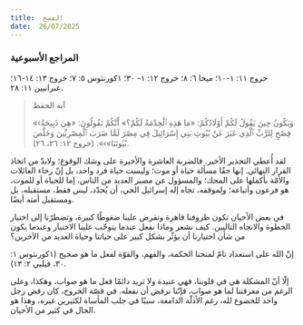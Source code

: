 ```yaml
---
title:  الفصح
date:  26/07/2025
---
```


### المراجع الأسبوعية
خروج ١١: ١-١٠؛ ميخا ٦: ٨؛  خروج ١٢: ١- ٣٠؛ ١كورنثوس ٥: ٧؛ خروج ١٣: ١٤-١٦؛ عبرانيين ١١: ٢٨.

> <p>آية الحفظ</p>
> «‹وَيَكُونُ حِينَ يَقُولُ لَكُمْ أَوْلَادُكُمْ: «مَا هَذِهِ ٱلْخِدْمَةُ لَكُمْ؟» أَنَّكُمْ تَقُولُونَ: «هِيَ ذَبِيحَةُ فِصْحٍ لِلرَّبِّ ٱلَّذِي عَبَرَ عَنْ بُيُوتِ بَنِي إِسْرَائِيلَ فِي مِصْرَ لَمَّا ضَرَبَ ٱلْمِصْرِيِّينَ وَخَلَّصَ بُيُوتَنَا»›». (خروج ١٢: ٢٦، ٢٦).

لقد أُعطي التحذير الأخير. فالضربة العاشرة والأخيرة على وشك الوقوع؛ ولابدّ من اتخاذ القرار النهائي. إنها حقًا مسألة حياة أو موت؛ وليست حياة فرد واحد، بل إنّ رخاء العائلات والأمّة بأكملها على المحك؛ والمسؤول عن مصير العديد من الناس، إما للحياة أو للموت، هو فرعون وأتباعه؛ ولِموقفه، تجاه إله إسرائيل الحي، أن يُحدّد، ليس فقط، مستقبله، بل ومستقبل أمته أيضًا.

في بعض الأحيان تكون ظروفنا قاهرة وتفرض علينا ضغوطًا كبيرة، وتضطرّنا إلى اختيار الخطوة والاتجاه التاليين. كيف نشعر وماذا نفعل عندما يتوجّب علينا الاختيار وعندما يكون من شأن اختيارنا أن يؤثّر بشكل كبير على حياتنا وحياة العديد من الآخرين؟

إنّ الله على استعداد تامّ لمنحنا الحكمة، والفهم، والقوّة لفعل ما هو صحيح (١كورنثوس ١: ٣٠، فيلبي ٢: ١٣).

إلّا أنّ المشكلة هي في قلوبنا، فهي عنيدة ولا تريد دائمًا فعل ما هو صواب، وهكذا، وعلى الرغم من معرفتنا لما هو صواب، فإنّنا نرفض أن نفعله. في قصّة الخروج، كان رفض رجل واحد للخضوع لله، رغم الأدلّة الدامغة، سببًا في جلب المأساة لكثيرين غيره، وهذا هو الحال في كثير من الأحيان.